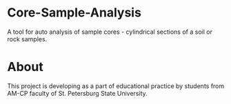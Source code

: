# Core-Sample-Analysis
A tool for auto analysis of sample cores - cylindrical sections of a soil or rock samples.

# About
This project is developing as a part of educational practice by students from AM-CP faculty of St. Petersburg State University.
